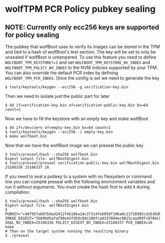 # wolfTPM PCR Policy pubkey sealing

## NOTE: Currently only ecc256 keys are supported for policy sealing

The pubkey that wolfBoot uses to verify its images can be stored in the TPM and tied to a hash of wolfBoot's text section. The key will be set to only be unsealed if wolfBoot is untampered.
To use this feature you need to define `WOLFBOOT_TPM_KEYSTORE?=1` and set `WOLFBOOT_TPM_KEYSTORE_NV_INDEX` and `WOLFBOOT_TPM_POLICY_NV_INDEX` to the NVM indicies supported by your TPM.
You can also override the default PCR index by defining `WOLFBOOT_TPM_PCR_INDEX`.
Once the config is set we need to generate the key

```
$ tools/keytools/keygen --ecc256 -g verification-key.bin
```

Then we need to isolate just the public part for later

```
$ dd if=verification-key.bin of=verification-public-key.bin bs=64 count=1
```

Now we have to fill the keystore with an empty key and make wolfBoot

```
$ dd if=/dev/zero of=empty-key.bin bs=64 count=1
$ tools/keytools/keygen --ecc256 -i empty-key.bin
$ make wolfboot.bin
```

Now that we have the wolfBoot image we can preseal the public key

```
$ tools/preseal/hash --sha256 wolfboot.bin
Digest output file: wolfBootDigest.bin
$ tools/preseal/preseal verification-public-key.bin wolfBootDigest.bin 25166336 25166337 16
```

If you need to seal a pubkey to a system with no filesystem or command line you can compile preseal with the following environment variables and run it without arguments.
You must create the hash first to add it during compilation:

```
$ tools/preseal/hash --sha256 wolfboot.bin
Digest output file: wolfBootDigest.bin
$ PUBKEY="c46f95fab07b0ad2412f4b18ba14c37314feb058f106a0c21728985cd1636db9f5b73a477da4f552c1470f8c83769981f33e23ec772a2582f82ea765b221d417" IMAGE_DIGEST="5b09b05afaf98e43fd59c0dc286fca8337604ec0815caad09fc0784c8a5e692b" SEAL_NV_INDEX=25166336 POLICY_DIGEST_NV_INDEX=25166337 PCR_INDEX=16 make
# Then on the target system running the resulting binary
$ ./preseal
```
